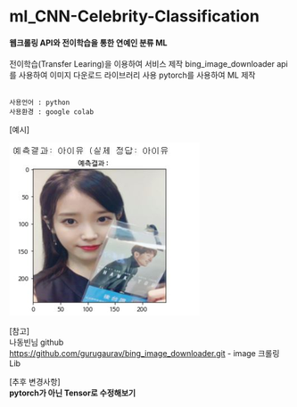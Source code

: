 # ml_CNN-Celebrity-Classification
#### 웹크롤링 API와 전이학습을 통한 연예인 분류 ML

전이학습(Transfer Learing)을 이용하여 서비스 제작 bing_image_downloader api를 사용하여 
이미지 다운로드 라이브러리 사용 pytorch를 사용하여 ML 제작

```

사용언어 : python
사용환경 : google colab

```





[예시]


![ex_screenshot](./example.jpg)


[참고]  
 나동빈님 github  
 https://github.com/gurugaurav/bing_image_downloader.git - image 크롤링 Lib

[추후 변경사항]  
**pytorch가 아닌 Tensor로 수정해보기**
